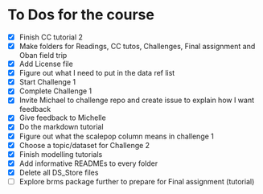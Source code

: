 # To Dos for the course 

- [x] Finish CC tutorial 2 
- [x] Make folders for Readings, CC tutos, Challenges, Final assignment and Oban field trip
- [x] Add License file 
- [x] Figure out what I need to put in the data ref list 
- [x] Start Challenge 1
- [x] Complete Challenge 1 
- [x] Invite Michael to challenge repo and create issue to explain how I want feedback 
- [x] Give feedback to Michelle 
- [x] Do the markdown tutorial 
- [x] Figure out what the scalepop column means in challenge 1 
- [x] Choose a topic/dataset for Challenge 2 
- [x] Finish modelling tutorials 
- [x] Add informative READMEs to every folder 
- [x] Delete all DS_Store files
- [ ] Explore brms package further to prepare for Final assignment (tutorial) 
